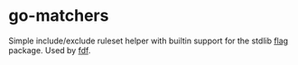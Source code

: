 # go-matchers

Simple include/exclude ruleset helper with builtin support for the stdlib [flag](https://pkg.go.dev/flag) package. Used by [fdf](https://github.com/josephvusich/fdf).
